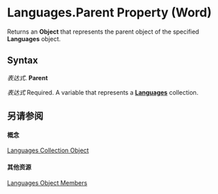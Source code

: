 
# Languages.Parent Property (Word)

Returns an  **Object** that represents the parent object of the specified **Languages** object.


## Syntax

 _表达式_. **Parent**

 _表达式_ Required. A variable that represents a **[Languages](e3b1d3f3-de1b-d2fe-962f-5a589842d1b0.md)** collection.


## 另请参阅


#### 概念


[Languages Collection Object](e3b1d3f3-de1b-d2fe-962f-5a589842d1b0.md)
#### 其他资源


[Languages Object Members](http://msdn.microsoft.com/library/f638245c-ca4c-5d4b-f118-d3c15f6ecd0e%28Office.15%29.aspx)